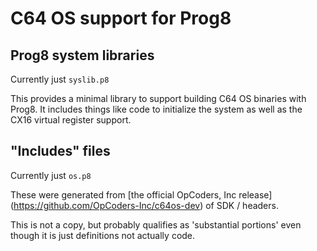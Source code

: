 # C64 OS support for Prog8

## Prog8 system libraries

Currently just `syslib.p8`

This provides a minimal library to support building C64 OS binaries with Prog8.  It includes things like code to initialize the system as well as the CX16 virtual register support.  

## "Includes" files

Currently just `os.p8`

These were generated from [the official OpCoders, Inc release]
(https://github.com/OpCoders-Inc/c64os-dev) of SDK / headers.

This is not a copy, but probably qualifies as 'substantial portions'
even though it is just definitions not actually code.
